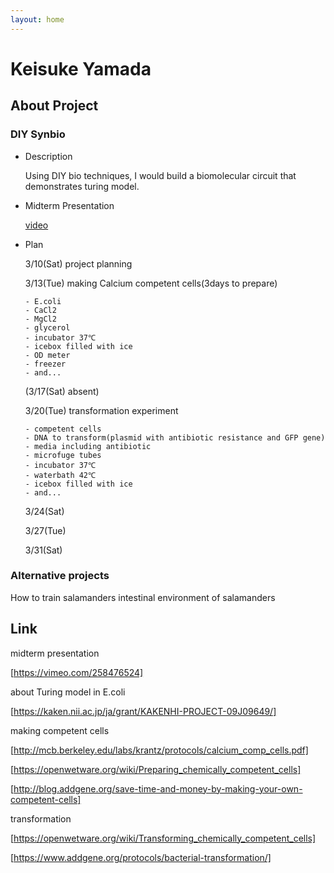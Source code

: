 ```yaml
---
layout: home
---
```


# Keisuke Yamada

## About Project
### DIY Synbio
- Description

  Using DIY bio techniques, I would build a biomolecular circuit that demonstrates turing model.
- Midterm Presentation

    [video](https://vimeo.com/258476524)

- Plan

    3/10(Sat) project planning

    3/13(Tue) making Calcium competent cells(3days to prepare)
    
      - E.coli
      - CaCl2
      - MgCl2
      - glycerol
      - incubator 37℃
      - icebox filled with ice
      - OD meter
      - freezer
      - and...

    (3/17(Sat) absent)

    3/20(Tue) transformation experiment
      
      - competent cells
      - DNA to transform(plasmid with antibiotic resistance and GFP gene)
      - media including antibiotic
      - microfuge tubes
      - incubator 37℃
      - waterbath 42℃
      - icebox filled with ice
      - and...
      
    3/24(Sat) 

    3/27(Tue) 

    3/31(Sat) 

### Alternative projects
How to train salamanders
intestinal environment of salamanders


## Link
midterm presentation

[https://vimeo.com/258476524]

about Turing model in E.coli

[https://kaken.nii.ac.jp/ja/grant/KAKENHI-PROJECT-09J09649/]

making competent cells

[http://mcb.berkeley.edu/labs/krantz/protocols/calcium_comp_cells.pdf]

[https://openwetware.org/wiki/Preparing_chemically_competent_cells]

[http://blog.addgene.org/save-time-and-money-by-making-your-own-competent-cells]

transformation

[https://openwetware.org/wiki/Transforming_chemically_competent_cells]

[https://www.addgene.org/protocols/bacterial-transformation/]


